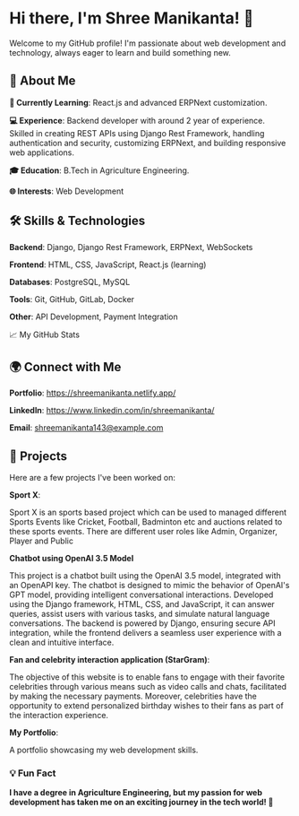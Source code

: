 # Hi there, I'm Shree Manikanta! 👋

Welcome to my GitHub profile! I'm passionate about web development and technology, always eager to learn and build something new.

## 🚀 About Me


**🌱 Currently Learning**:  React.js and advanced ERPNext customization.

**💻 Experience**: Backend developer with around 2 year of experience. Skilled in creating REST APIs using Django Rest Framework, handling authentication and security, customizing ERPNext, and building responsive web applications.

**🎓 Education**: B.Tech in Agriculture Engineering.

**🌐 Interests**: Web Development



## 🛠️ Skills & Technologies


**Backend**: Django, Django Rest Framework, ERPNext, WebSockets

**Frontend**: HTML, CSS, JavaScript, React.js (learning)

**Databases**: PostgreSQL, MySQL

**Tools**: Git, GitHub, GitLab, Docker

**Other**: API Development, Payment Integration


📈 My GitHub Stats

## 🌍 Connect with Me


**Portfolio**: https://shreemanikanta.netlify.app/

**LinkedIn**: https://www.linkedin.com/in/shreemanikanta/

**Email**: shreemanikanta143@example.com

## 🔭 Projects
Here are a few projects I've been worked on:

**Sport X**: 

Sport X is an sports based project which can be used to managed different Sports Events like Cricket, Football, Badminton etc and auctions related to these sports events. There are different user roles like Admin, Organizer, Player and Public

**Chatbot using OpenAI 3.5 Model**

This project is a chatbot built using the OpenAI 3.5 model, integrated with an OpenAPI key. The chatbot is designed to mimic the behavior of OpenAI's GPT model, providing intelligent conversational interactions. Developed using the Django framework, HTML, CSS, and JavaScript, it can answer queries, assist users with various tasks, and simulate natural language conversations. The backend is powered by Django, ensuring secure API integration, while the frontend delivers a seamless user experience with a clean and intuitive interface.

**Fan and celebrity interaction application (StarGram)**: 

The objective of this website is to enable fans to engage with their favorite celebrities through various means such as video calls and chats, facilitated by making the necessary payments. Moreover, celebrities have the opportunity to extend personalized birthday wishes to their fans as part of the interaction experience.

**My Portfolio**: 

A portfolio showcasing my web development skills.


### 💡 Fun Fact

**I have a degree in Agriculture Engineering, but my passion for web development has taken me on an exciting journey in the tech world! 🌱**
